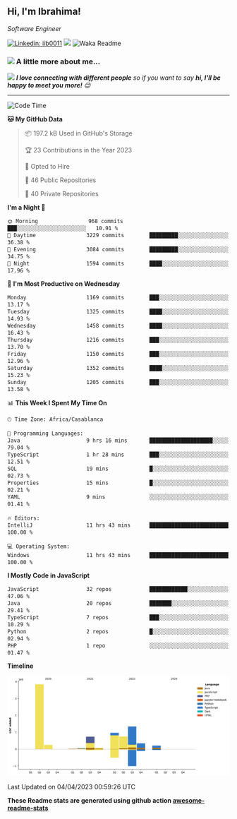 <h2>Hi, I'm Ibrahima! </h2>
<p><em>Software Engineer 
</em></p>


[![Linkedin: iib0011](https://img.shields.io/badge/-iib0011-blue?style=flat-square&logo=Linkedin&logoColor=white&link=https://www.linkedin.com/in/iib0011/)](https://www.linkedin.com/in/iib0011/)
![](https://visitor-badge.glitch.me/badge?page_id=iib0011)
![Waka Readme](https://github.com/iib0011/iib0011/workflows/Waka%20Readme/badge.svg)


### <img src="https://media.giphy.com/media/VgCDAzcKvsR6OM0uWg/giphy.gif" width="50"> A little more about me...  


<img src="https://media.giphy.com/media/LnQjpWaON8nhr21vNW/giphy.gif" width="60"> <em><b>I love connecting with different people</b> so if you want to say <b>hi, I'll be happy to meet you more!</b> 😊</em>

---
<!--START_SECTION:waka-->
![Code Time](http://img.shields.io/badge/Code%20Time-1%2C996%20hrs%2015%20mins-blue)

**🐱 My GitHub Data** 

> 📦 197.2 kB Used in GitHub's Storage 
 > 
> 🏆 23 Contributions in the Year 2023
 > 
> 💼 Opted to Hire
 > 
> 📜 46 Public Repositories 
 > 
> 🔑 40 Private Repositories 
 > 
**I'm a Night 🦉** 

```text
🌞 Morning                968 commits         ███░░░░░░░░░░░░░░░░░░░░░░   10.91 % 
🌆 Daytime                3229 commits        █████████░░░░░░░░░░░░░░░░   36.38 % 
🌃 Evening                3084 commits        █████████░░░░░░░░░░░░░░░░   34.75 % 
🌙 Night                  1594 commits        ████░░░░░░░░░░░░░░░░░░░░░   17.96 % 
```
📅 **I'm Most Productive on Wednesday** 

```text
Monday                   1169 commits        ███░░░░░░░░░░░░░░░░░░░░░░   13.17 % 
Tuesday                  1325 commits        ████░░░░░░░░░░░░░░░░░░░░░   14.93 % 
Wednesday                1458 commits        ████░░░░░░░░░░░░░░░░░░░░░   16.43 % 
Thursday                 1216 commits        ███░░░░░░░░░░░░░░░░░░░░░░   13.70 % 
Friday                   1150 commits        ███░░░░░░░░░░░░░░░░░░░░░░   12.96 % 
Saturday                 1352 commits        ████░░░░░░░░░░░░░░░░░░░░░   15.23 % 
Sunday                   1205 commits        ███░░░░░░░░░░░░░░░░░░░░░░   13.58 % 
```


📊 **This Week I Spent My Time On** 

```text
🕑︎ Time Zone: Africa/Casablanca

💬 Programming Languages: 
Java                     9 hrs 16 mins       ████████████████████░░░░░   79.04 % 
TypeScript               1 hr 28 mins        ███░░░░░░░░░░░░░░░░░░░░░░   12.51 % 
SQL                      19 mins             █░░░░░░░░░░░░░░░░░░░░░░░░   02.73 % 
Properties               15 mins             █░░░░░░░░░░░░░░░░░░░░░░░░   02.21 % 
YAML                     9 mins              ░░░░░░░░░░░░░░░░░░░░░░░░░   01.41 % 

🔥 Editors: 
IntelliJ                 11 hrs 43 mins      █████████████████████████   100.00 % 

💻 Operating System: 
Windows                  11 hrs 43 mins      █████████████████████████   100.00 % 
```

**I Mostly Code in JavaScript** 

```text
JavaScript               32 repos            ████████████░░░░░░░░░░░░░   47.06 % 
Java                     20 repos            ███████░░░░░░░░░░░░░░░░░░   29.41 % 
TypeScript               7 repos             ███░░░░░░░░░░░░░░░░░░░░░░   10.29 % 
Python                   2 repos             █░░░░░░░░░░░░░░░░░░░░░░░░   02.94 % 
PHP                      1 repo              ░░░░░░░░░░░░░░░░░░░░░░░░░   01.47 % 
```



**Timeline**

![Lines of Code chart](https://raw.githubusercontent.com/iib0011/iib0011/master/assets/bar_graph.png)


 Last Updated on 04/04/2023 00:59:26 UTC
<!--END_SECTION:waka-->

**These Readme stats are generated using github action [awesome-readme-stats](https://github.com/iib0011/waka-readme-stats)**
